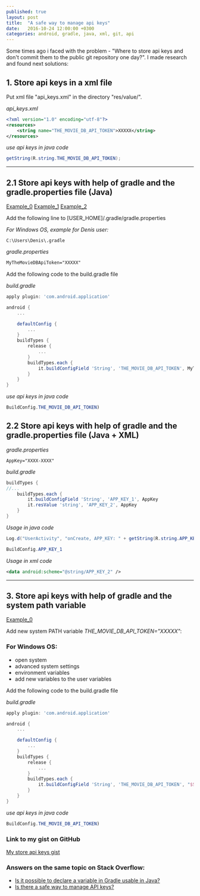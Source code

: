 ```yaml
---
published: true
layout: post
title:  "A safe way to manage api keys"
date:   2016-10-24 12:00:00 +0300
categories: android, gradle, java, xml, git, api
---
```


Some times ago i faced with the problem - "Where to store api keys and don't commit them to the public git repository one day?". I made research and found next solutions:

## 1. Store api keys in a xml file
Put xml file "api_keys.xml" in the directory "res/value/".

*api_keys.xml*

```xml
<?xml version="1.0" encoding="utf-8"?>
<resources>
    <string name="THE_MOVIE_DB_API_TOKEN">XXXXX</string>
</resources>
```

*use api keys in java code*

```java
getString(R.string.THE_MOVIE_DB_API_TOKEN);
```

---

## 2.1 Store api keys with help of gradle and the gradle.properties file (Java)

[Example_0](https://github.com/udacity/Sunshine-Version-2/commit/898f4355c4bb257055f9f0eb2ac51e0412674cbf)
[Example_1](https://github.com/udacity/Sunshine-Version-2/blob/sunshine_master/README.md)
[Example_2](http://michiganlabs.com/string-constants-generated-gradle-build-configurations/#.VtB0-px96Um)

Add the following line to [USER_HOME]/.gradle/gradle.properties

*For Windows OS, example for Denis user:* 

```
C:\Users\Denis\.gradle
```

*gradle.properties*

```xml
MyTheMovieDBApiToken="XXXXX"
```

Add the following code to the build.gradle file

*build.gradle*

```gradle
apply plugin: 'com.android.application'

android {
    ...

    defaultConfig {
        ...
    }
    buildTypes {
        release {
            ...
        }
        buildTypes.each {
            it.buildConfigField 'String', 'THE_MOVIE_DB_API_TOKEN', MyTheMovieDBApiToken
        }
    }
}
```

*use api keys in java code*

```java
BuildConfig.THE_MOVIE_DB_API_TOKEN)
```

## 2.2 Store api keys with help of gradle and the gradle.properties file (Java + XML)

*gradle.properties*

```
AppKey="XXXX-XXXX"
```

*build.gradle*

```groovy
buildTypes {
//...
    buildTypes.each {
        it.buildConfigField 'String', 'APP_KEY_1', AppKey
        it.resValue 'string', 'APP_KEY_2', AppKey
    }
}
```

*Usage in java code*

```java
Log.d("UserActivity", "onCreate, APP_KEY: " + getString(R.string.APP_KEY_2));

BuildConfig.APP_KEY_1
```

*Usage in xml code*

```xml
<data android:scheme="@string/APP_KEY_2" />
```

---

## 3. Store api keys with help of gradle and the system path variable

[Example_0](http://stackoverflow.com/questions/9854176/in-gradle-is-there-a-better-way-to-get-environment-variables)

Add new system PATH variable *THE_MOVIE_DB_API_TOKEN="XXXXX"*:
### For Windows OS:
* open system
* advanced system settings
* environment variables
* add new variables to the user variables 


Add the following code to the build.gradle file

*build.gradle*

```gradle
apply plugin: 'com.android.application'

android {
    ...

    defaultConfig {
        ...
    }
    buildTypes {
        release {
            ...
        }
        buildTypes.each {
            it.buildConfigField 'String', 'THE_MOVIE_DB_API_TOKEN', "$System.env.THE_MOVIE_DB_API_TOKEN"
        }
    }
}
```

*use api keys in java code*

```java
BuildConfig.THE_MOVIE_DB_API_TOKEN)
```

### Link to my gist on GitHub

[My store api keys gist](https://gist.github.com/VDenis/46c222b16683447bab33)

### Answers on the same topic on Stack Overflow:

* [Is it possible to declare a variable in Gradle usable in Java?](http://stackoverflow.com/questions/17197636/is-it-possible-to-declare-a-variable-in-gradle-usable-in-java/35650390#35650390)
* [Is there a safe way to manage API keys?](http://stackoverflow.com/questions/33134031/is-there-a-safe-way-to-manage-api-keys/34021467#34021467)
